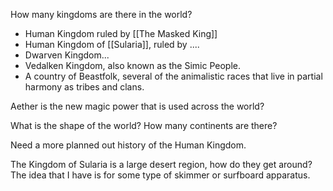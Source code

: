 How many kingdoms are there in the world?  
- Human Kingdom ruled by [[The Masked King]]
- Human Kingdom of [[Sularia]], ruled by ....
- Dwarven Kingdom...
- Vedalken Kingdom, also known as the Simic People.
- A country of Beastfolk, several of the animalistic races that live in partial harmony as tribes and clans.


Aether is the new magic power that is used across the world?

What is the shape of the world? How many continents are there? 

Need a more planned out history of the Human Kingdom.

The Kingdom of Sularia is a large desert region, how do they get around?  The idea that I have is for some type of skimmer or surfboard apparatus.
